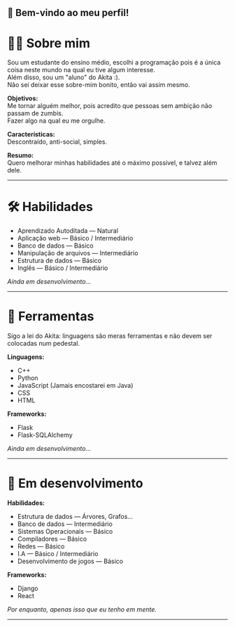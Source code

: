 ## 👋 Bem-vindo ao meu perfil!

# 🧑‍💻 Sobre mim
Sou um estudante do ensino médio, escolhi a programação pois é a única coisa neste mundo na qual eu tive algum interesse.    
Além disso, sou um "aluno" do Akita :).    
Não sei deixar esse sobre-mim bonito, então vai assim mesmo.

**Objetivos:**  
Me tornar alguém melhor, pois acredito que pessoas sem ambição não passam de zumbis.  
Fazer algo na qual eu me orgulhe.

**Características:**  
Descontraído, anti-social, simples.

**Resumo:**  
Quero melhorar minhas habilidades até o máximo possível, e talvez além dele.

---

# 🛠️ Habilidades
- Aprendizado Autoditada — Natural
- Aplicação web — Básico / Intermediário
- Banco de dados — Básico
- Manipulação de arquivos — Intermediário
- Estrutura de dados — Básico
- Inglês — Básico / Intermediário

*Ainda em desenvolvimento...*

---

# 🧰 Ferramentas

Sigo a lei do Akita: linguagens são meras ferramentas e não devem ser colocadas num pedestal.

**Linguagens:**
- C++
- Python
- JavaScript (Jamais encostarei em Java)
- CSS
- HTML

**Frameworks:**
- Flask
- Flask-SQLAlchemy

*Ainda em desenvolvimento...*

---

# 🚀 Em desenvolvimento

**Habilidades:**
- Estrutura de dados — Árvores, Grafos...
- Banco de dados — Intermediário
- Sistemas Operacionais — Básico
- Compiladores — Básico
- Redes — Básico
- I.A — Básico / Intermediário
- Desenvolvimento de jogos — Básico

**Frameworks:**
- Django
- React

*Por enquanto, apenas isso que eu tenho em mente.*

---
